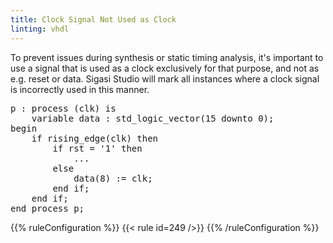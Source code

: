 ```yaml
---
title: Clock Signal Not Used as Clock
linting: vhdl
---
```


To prevent issues during synthesis or static timing analysis, it's important to use a signal that is used as a clock exclusively for that purpose, and not as e.g. reset or data. Sigasi Studio will mark all instances where a clock signal is incorrectly used in this manner.

<pre>
p : process (clk) is
    variable data : std_logic_vector(15 downto 0);
begin
    if rising_edge(clk) then
        if rst = '1' then
            ...
        else
            data(8) := <span class="warning">clk</span>;
        end if;
    end if;
end process p;
</pre>

{{% ruleConfiguration %}}
{{< rule id=249 />}}
{{% /ruleConfiguration %}}
